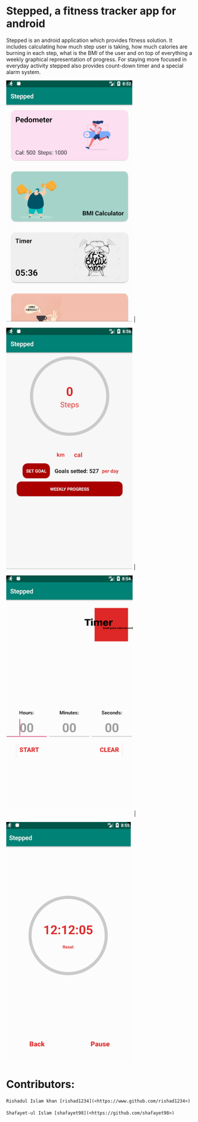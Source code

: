 Stepped, a fitness tracker app for android
====================================
Stepped is an android application which provides fitness solution. It includes calculating how  much  step  user  is  taking,  how  much  calories  are  burning  in  each  step,  what  is  the  BMI  of the user and on top of everything a weekly graphical representation of progress. For  staying  more  focused  in  everyday  activity  stepped  also  provides  count-down  timer  and  a special alarm system. 


![Manage all the features](/screenshots/services_page.png) | 


![Pedometer](/screenshots/pedometer_page.png) |


![Timer](/screenshots/timer_start_page.png) | 


![Timer start](/screenshots/timer_page.png)


Contributors: 
============
    Rishadul Islam khan [rishad1234](<https://www.github.com/rishad1234>)
    
    Shafayet-ul Islam [shafayet98](<https://github.com/shafayet98>)
